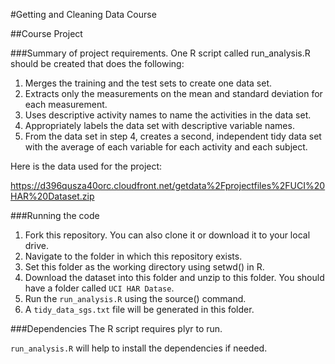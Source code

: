 #Getting and Cleaning Data Course

##Course Project

###Summary of project requirements.
One R script called run_analysis.R should be created that does the following:
1. Merges the training and the test sets to create one data set.
2. Extracts only the measurements on the mean and standard deviation for each measurement.
3. Uses descriptive activity names to name the activities in the data set.
4. Appropriately labels the data set with descriptive variable names.
5. From the data set in step 4, creates a second, independent tidy data set with the average of each variable for each activity and each subject.

Here is the data used for the project:

https://d396qusza40orc.cloudfront.net/getdata%2Fprojectfiles%2FUCI%20HAR%20Dataset.zip 

###Running the code
1. Fork this repository. You can also clone it or download it to your local drive.
2. Navigate to the folder in which this repository exists.
3. Set this folder as the working directory using setwd() in R.
4. Download the dataset into this folder and unzip to this folder. You should have a folder called `UCI HAR Datase`.
5. Run the `run_analysis.R` using the source() command.
6. A `tidy_data_sgs.txt` file will be generated in this folder.


###Dependencies
The R script requires plyr to run.

`run_analysis.R` will help to install the dependencies if needed.